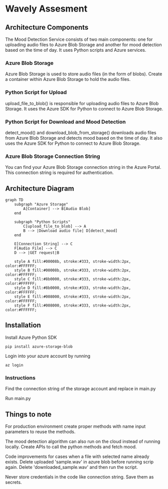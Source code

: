 # Wavely Assesment

## Architecture Components
The Mood Detection Service consists of two main components: one for uploading audio files to Azure Blob Storage and another for mood detection based on the time of day. It uses Python scripts and Azure services.

### Azure Blob Storage

Azure Blob Storage is used to store audio files (in the form of blobs).
Create a container within Azure Blob Storage to hold the audio files.

### Python Script for Upload

upload_file_to_blob() is responsible for uploading audio files to Azure Blob Storage.
It uses the Azure SDK for Python to connect to Azure Blob Storage.
### Python Script for Download and Mood Detection

detect_mood() and  download_blob_from_storage() downloads audio files from Azure Blob Storage and detects mood based on the time of day.
It also uses the Azure SDK for Python to connect to Azure Blob Storage.
### Azure Blob Storage Connection String

You can find your Azure Blob Storage connection string in the Azure Portal. This connection string is required for authentication.

## Architecture Diagram
```mermaid
graph TD
    subgraph "Azure Storage"
        A[Container] --> B[Audio Blob]
    end

    subgraph "Python Scripts"
        C[upload_file_to_blob] --> A
        B --> |Download audio file| D[detect_mood]
    end

    E[Connection String] --> C
    F[Audio File] --> C
    D --> |GET request|B

    style A fill:#00008b, stroke:#333, stroke-width:2px, color:#FFFFFF;
    style B fill:#00008b, stroke:#333, stroke-width:2px, color:#FFFFFF;
    style C fill:#8b0000, stroke:#333, stroke-width:2px, color:#FFFFFF;
    style D fill:#8b0000, stroke:#333, stroke-width:2px, color:#FFFFFF;
    style E fill:#008000, stroke:#333, stroke-width:2px, color:#FFFFFF;
    style F fill:#008000, stroke:#333, stroke-width:2px, color:#FFFFFF;
```

## Installation 
Install Azure Python SDK 
```
pip install azure-storage-blob
```

Login into your azure account by running 

```
az login
```

### Instructions
Find the connection string of the storage account and replace in main.py


Run main.py



## Things to note
For production environment create proper methods with name input parameters to reuse the methods. 

The mood detection algorithm can also run on the cloud instead of running locally. Create APIs to call the python methods and fetch mood. 

Code improvements for cases when a file with selected name already exists. Delete uploaded 'sample.wav' in azure blob before running scrip again. Delete 'downloaded_sample.wav' and then run the script.

Never store credentials in the code like connection string. Save them as secrets. 




